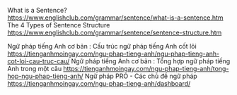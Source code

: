 What is a Sentence?
    https://www.englishclub.com/grammar/sentence/what-is-a-sentence.htm
The 4 Types of Sentence Structure
    https://www.englishclub.com/grammar/sentence/sentence-structure.htm

Ngữ pháp tiếng Anh cơ bản : Cấu trúc ngữ pháp tiếng Anh cốt lõi
    https://tienganhmoingay.com/ngu-phap-tieng-anh/ngu-phap-tieng-anh-cot-loi-cau-truc-cau/
Ngữ pháp tiếng Anh cơ bản : Tổng hợp ngữ pháp tiếng Anh trong một câu
    https://tienganhmoingay.com/ngu-phap-tieng-anh/tong-hop-ngu-phap-tieng-anh/
Ngữ pháp PRO - Các chủ đề ngữ pháp
    https://tienganhmoingay.com/ngu-phap-tieng-anh/dashboard/
